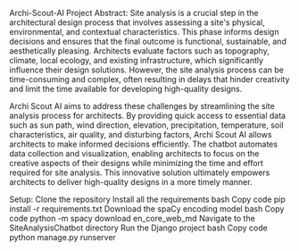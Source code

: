 Archi-Scout-AI
Project Abstract:
Site analysis is a crucial step in the architectural design process that involves assessing a site's physical, environmental, and contextual characteristics. This phase informs design decisions and ensures that the final outcome is functional, sustainable, and aesthetically pleasing. Architects evaluate factors such as topography, climate, local ecology, and existing infrastructure, which significantly influence their design solutions. However, the site analysis process can be time-consuming and complex, often resulting in delays that hinder creativity and limit the time available for developing high-quality designs.

Archi Scout AI aims to address these challenges by streamlining the site analysis process for architects. By providing quick access to essential data such as sun path, wind direction, elevation, precipitation, temperature, soil characteristics, air quality, and disturbing factors, Archi Scout AI allows architects to make informed decisions efficiently. The chatbot automates data collection and visualization, enabling architects to focus on the creative aspects of their designs while minimizing the time and effort required for site analysis. This innovative solution ultimately empowers architects to deliver high-quality designs in a more timely manner.

Setup:
Clone the repository
Install all the requirements
bash
Copy code
pip install -r requirements.txt
Download the spaCy encoding model
bash
Copy code
python -m spacy download en_core_web_md
Navigate to the SiteAnalysisChatbot directory
Run the Django project
bash
Copy code
python manage.py runserver
